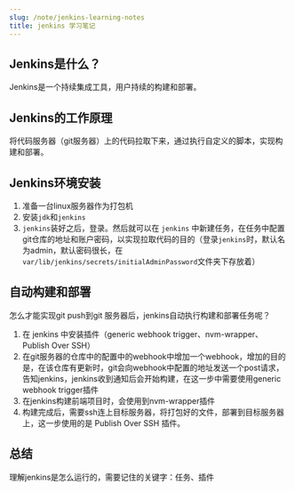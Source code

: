 ```yaml
---
slug: /note/jenkins-learning-notes
title: jenkins 学习笔记
---
```

## Jenkins是什么？

Jenkins是一个持续集成工具，用户持续的构建和部署。

## Jenkins的工作原理

将代码服务器（git服务器）上的代码拉取下来，通过执行自定义的脚本，实现构建和部署。


## Jenkins环境安装

1. 准备一台linux服务器作为打包机
2. 安装`jdk`和`jenkins`
3. `jenkins`装好之后，登录。然后就可以在 `jenkins` 中新建任务，在任务中配置git仓库的地址和账户密码，以实现拉取代码的目的（登录`jenkins`时，默认名为admin，默认密码很长，在`var/lib/jenkins/secrets/initialAdminPassword`文件夹下存放着）

## 自动构建和部署

怎么才能实现git push到git 服务器后，jenkins自动执行构建和部署任务呢？
1. 在 jenkins 中安装插件（generic webhook trigger、nvm-wrapper、Publish Over SSH）
2. 在git服务器的仓库中的配置中的webhook中增加一个webhook，增加的目的是，在该仓库有更新时，git会向webhook中配置的地址发送一个post请求，告知jenkins，jenkins收到通知后会开始构建，在这一步中需要使用generic webhook trigger插件
3. 在jenkins构建前端项目时，会使用到nvm-wrapper插件
4. 构建完成后，需要ssh连上目标服务器，将打包好的文件，部署到目标服务器上，这一步使用的是 Publish Over SSH 插件。

## 总结

理解jenkins是怎么运行的，需要记住的关键字：任务、插件

